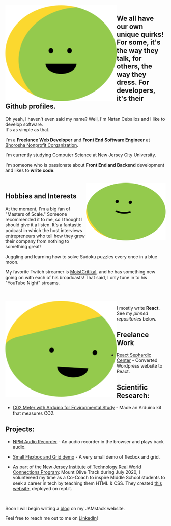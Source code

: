 <img width="350" height="300" align="left" src="./smile-left-avatar.svg">

## We all have our own unique quirks! For some, it's the way they talk, for others, the way they dress. For developers, it's their Github profiles.
Oh yeah, I haven't even said my name?
Well, I'm Natan Ceballos and I like to develop software. <br>
It's as simple as that.

I'm a **Freelance Web Developer** and **Front End Software Engineer** at [Bhorosha Nonprofit Corganization](https://bhoroshabangladesh.mystrikingly.com/).

I'm currently studying Computer Science at New Jersey City University.

I'm someone who is passionate about **Front End and Backend** development and likes to **write code**.

<br>

<img width="250" height="180" align="right" src="./smile-right-avatar.svg">

## Hobbies and Interests

At the moment, I'm a big fan of "Masters of Scale." Someone recommended it to me, so I thought I should give it a listen. It's a fantastic podcast in which the host interviews entrepreneurs who tell how they grew their company from nothing to something great!

Juggling and learning how to solve Sudoku puzzles every once in a blue moon.

My favorite Twitch streamer is [MoistCritikal](https://www.twitch.tv/moistcr1tikal), and he has something new going on with each of his broadcasts! That said, I only tune in to his "YouTube Night" streams.

<br>

<br>

<img width="350" height="300" align="left" src="./smile-bottom-avatar.svg">

I mostly write **React**. 
See my _pinned repositories_ below.

## Freelance Work

- [React Sephardic Center](https://natc02.github.io/sephardicCenter/home) - Converted Wordpress website to React.

## Scientific Research:

- [C02 Meter with Arduino for Environmental Study](https://github.com/NatC02/CO2Meter) - Made an Arduino kit that measures CO2.

## Projects:

- [NPM Audio Recorder](https://github.com/NatC02/audioRecorderNPM/) - An audio recorder in the browser and plays back audio.

- [Small Flexbox and Grid demo](https://github.com/NatC02/CRFlexBoxGrid/tree/master) - A very small demo of flexbox and grid.

- As part of the [New Jersey Institute of Technology Real World Connections Program](https://rwcconnections.com/): Mount Olive Track during July 2020, I voluntereed my time as a Co-Coach to inspire Middle School students to seek a career in tech by teaching them HTML & CSS. They created [this website](https://final-presentation.priscilla11.repl.co/), deployed on repl.it.

<br>

Soon I will begin writing a [blog](https://github.com/NatC02/jamstack-portfolio) on my JAMstack website. <br>

Feel free to reach me out to me on [LinkedIn](https://www.linkedin.com/in/natan-ceballos-66b1a6187)!
